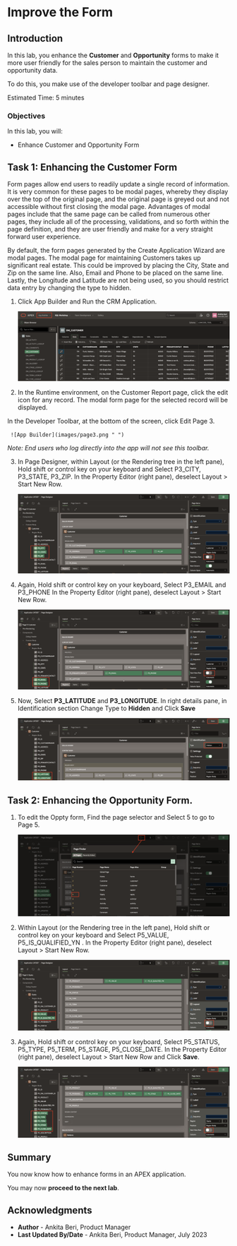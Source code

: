 # Improve the Form

## Introduction

In this lab, you enhance the **Customer** and **Opportunity** forms to make it more user friendly for the sales person to maintain the customer and opportunity data.

To do this, you make use of the developer toolbar and page designer.

Estimated Time: 5 minutes

### Objectives

In this lab, you will:
- Enhance Customer and Opportunity Form

## Task 1: Enhancing the Customer Form

Form pages allow end users to readily update a single record of information. It is very common for these pages to be modal pages, whereby they display over the top of the original page, and the original page is greyed out and not accessible without first closing the modal page. Advantages of modal pages include that the same page can be called from numerous other pages, they include all of the processing, validations, and so forth within the page definition, and they are user friendly and make for a very straight forward user experience.

By default, the form pages generated by the Create Application Wizard are modal pages. The modal page for maintaining Customers takes up significant real estate. This could be improved by placing the City, State and Zip on the same line. Also, Email and Phone to be placed on the same line. Lastly, the Longitude and Latitude are not being used, so you should restrict data entry by changing the type to hidden.

1. Click App Builder and Run the CRM Application.

     ![App Builder](images/app-builder.png " ")

2. In the Runtime environment, on the Customer Report page, click the edit icon for any record. The modal form page for the selected record will be displayed.

 In the Developer Toolbar, at the bottom of the screen, click Edit Page 3.

     ![App Builder](images/page3.png " ")

 *Note: End users who log directly into the app will not see this toolbar.*    

3. In Page Designer, within Layout (or the Rendering tree in the left pane), Hold shift or control key on your keyboard and Select P3_CITY, P3_STATE, P3_ZIP. In the Property Editor (right pane), deselect Layout > Start New Row.

     ![App Builder](images/off-start-toggle.png " ")

4. Again, Hold shift or control key on your keyboard, Select P3_EMAIL and P3_PHONE
In the Property Editor (right pane), deselect Layout > Start New Row.

     ![App Builder](images/off-start-toggle1.png " ")

5. Now, Select **P3_LATITUDE** and **P3_LONGITUDE**. In right details pane, in Identification section Change Type to **Hidden** and Click **Save**

     ![App Builder](images/long-lat-type.png " ")

## Task 2: Enhancing the Opportunity Form.

1. To edit the Oppty form, Find the page selector and Select 5 to go to Page 5.

    ![App Builder](images/page-finder.png " ")

2. Within Layout (or the Rendering tree in the left pane), Hold shift or control key on your keyboard and Select P5_VALUE, P5_IS_QUALIFIED_YN . In the Property Editor (right pane), deselect Layout > Start New Row.  

    ![App Builder](images/oppty-toggle-off.png " ")

3. Again, Hold shift or control key on your keyboard, Select P5_STATUS, P5_TYPE, P5_TERM,  P5_STAGE, P5_CLOSE_DATE. In the Property Editor (right pane), deselect Layout > Start New Row and Click **Save**.

   ![App Builder](images/oppty-toggle-off1.png " ")


## Summary

You now know how to enhance forms in an APEX application.

You may now **proceed to the next lab**.   

## Acknowledgments
- **Author** - Ankita Beri, Product Manager
- **Last Updated By/Date** - Ankita Beri, Product Manager, July 2023
